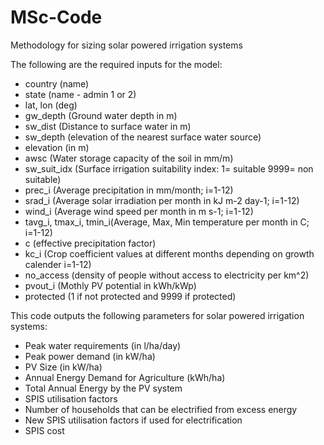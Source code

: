 # MSc-Code
Methodology for sizing solar powered irrigation systems

The following are the required inputs for the model:
- country (name)
- state (name - admin 1 or 2)
- lat, lon (deg)
- gw_depth (Ground water depth in m)
- sw_dist (Distance to surface water in m)
- sw_depth (elevation of the nearest surface water source)
- elevation (in m)
- awsc (Water storage capacity of the soil in mm/m)
- sw_suit_idx (Surface irrigation suitability index: 1= suitable 9999= non suitable)
- prec_i (Average precipitation in mm/month; i=1-12)
- srad_i (Average solar irradiation per month in kJ m-2 day-1; i=1-12)
- wind_i (Average wind speed per month in m s-1; i=1-12)
- tavg_i, tmax_i, tmin_i(Average, Max, Min temperature per month in C; i=1-12)
- c (effective precipitation factor)
- kc_i (Crop coefficient values at different months depending on growth calender i=1-12)
- no_access (density of people without access to electricity per km^2)
- pvout_i (Mothly PV potential in kWh/kWp)
- protected (1 if not protected and 9999 if protected)

This code outputs the following parameters for solar powered irrigation systems:
- Peak water requirements (in l/ha/day)
- Peak power demand (in kW/ha)
- PV Size (in kW/ha)
- Annual Energy Demand for Agriculture (kWh/ha)
- Total Annual Energy by the PV system
- SPIS utilisation factors
- Number of households that can be electrified from excess energy
- New SPIS utilisation factors if used for electrification
- SPIS cost
